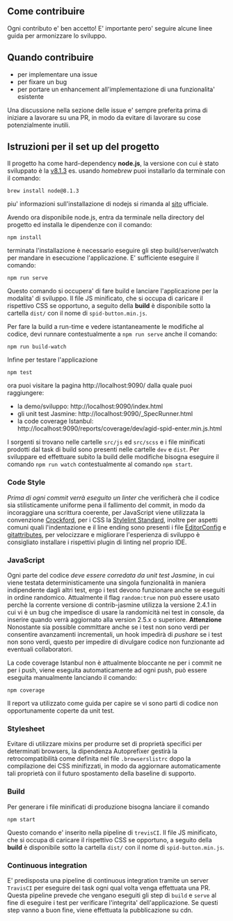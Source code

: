 ## Come contribuire
Ogni contributo e' ben accetto! E' importante pero' seguire alcune linee guida per armonizzare lo sviluppo.

## Quando contribuire
- per implementare una issue
- per fixare un bug
- per portare un enhancement all'implementazione di una funzionalita' esistente

Una discussione nella sezione delle issue e' sempre preferita prima di iniziare a lavorare su una PR, in modo da evitare di lavorare su cose potenzialmente inutili.

## Istruzioni per il set up del progetto

Il progetto ha come hard-dependency **node.js**, la versione con cui è stato sviluppato è la [v8.1.3](https://nodejs.org/dist/v8.1.3/)
es. usando *homebrew* puoi installarlo da terminale con il comando:
```
brew install node@8.1.3
```
piu' informazioni sull'installazione di nodejs si rimanda al [sito](https://nodejs.org/en/) ufficiale.

Avendo ora disponibile node.js, entra da terminale nella directory del progetto ed installa le dipendenze con il comando:
```
npm install
```
terminata l'installazione è necessario eseguire gli step build/server/watch per mandare in esecuzione l'applicazione. E' sufficiente eseguire il comando:
```
npm run serve
```
Questo comando si occupera' di fare build e lanciare l'applicazione per la modalita' di sviluppo. Il file JS minificato, che si occupa di caricare il rispettivo CSS se opportuno, a seguito della **build** è disponibile sotto la cartella `dist/` con il nome di `spid-button.min.js`.

Per fare la build a run-time e vedere istantaneamente le modifiche al codice, devi runnare contestualmente a `npm run serve` anche il comando:
```
npm run build-watch
```

Infine per testare l'applicazione
```
npm test
```
ora puoi visitare la pagina http://localhost:9090/  dalla quale puoi raggiungere:

 - la demo/sviluppo: http://localhost:9090/index.html
 - gli unit test Jasmine: http://localhost:9090/_SpecRunner.html
 - la code coverage Istanbul: http://localhost:9090/reports/coverage/dev/agid-spid-enter.min.js.html

I sorgenti si trovano nelle cartelle `src/js` ed `src/scss` e i file minificati prodotti dal task di build sono presenti nelle cartelle `dev` e `dist`.
Per sviluppare ed effettuare subito la build delle modifiche bisogna eseguire il comando `npm run watch` contestualmente al comando `npm start`.

### Code Style
*Prima di ogni commit verrà eseguito un linter* che verificherà che il codice sia stilisticamente uniforme pena il fallimento del commit, in modo da incoraggiare una scrittura coerente, per JavaScript viene utilizzata la convenzione [Crockford](http://crockford.com/javascript/code.html), per i CSS la [Stylelint Standard](https://github.com/stylelint/stylelint-config-standard), inoltre per aspetti comuni quali l'indentazione e il line ending sono presenti i file [EditorConfig](http://editorconfig.org/) e [gitattributes](https://git-scm.com/docs/gitattributes),
per velocizzare e migliorare l'esperienza di sviluppo è consigliato installare i rispettivi plugin di linting nel proprio IDE.

### JavaScript
Ogni parte del codice *deve essere corredata da unit test Jasmine*, in cui viene testata deterministicamente una singola funzionalità in maniera indipendente dagli altri test, ergo i test devono funzionare anche se eseguiti in ordine randomico. Attualmente il flag `random:true` non può essere usato perchè la corrente versione di contrib-jasmine utilizza la versione 2.4.1 in cui vi è un bug che impedisce di usare la randomicità nei test in console, da inserire quando verrà aggiornato alla version 2.5.x o superiore.
**Attenzione**
Nonostante sia possible committare anche se i test non sono verdi per consentire avanzamenti incrementali, un hook impedirà di *pushare* se i test non sono verdi, questo per impedire di divulgare codice non funzionante ad eventuali collaboratori.

La code coverage Istanbul non è attualmente bloccante ne per i commit ne per i push, viene eseguita automaticamente ad ogni push, può essere eseguita manualmente lanciando il comando:
```
npm coverage
```
Il report va utilizzato come guida per capire se vi sono parti di codice non opportunamente coperte da unit test.

### Stylesheet
Evitare di utilizzare mixins per produrre set di proprietà specifici per determinati browsers, la dipendenza Autoprefixer gestirà la retrocompatibilità come definita nel file `.browserslistrc` dopo la compilazione dei CSS minifizzati, in modo da aggiornare automaticamente tali proprietà con il futuro spostamento della baseline di supporto.

### Build
Per generare i file minificati di produzione bisogna lanciare il comando
```
npm start
```
Questo comando e' inserito nella pipeline di `trevisCI`.
Il file JS minificato, che si occupa di caricare il rispettivo CSS se opportuno, a seguito della **build** è disponibile sotto la cartella `dist/` con il nome di `spid-button.min.js`.

### Continuous integration
E' predisposta una pipeline di continuous integration tramite un server `TravisCI` per eseguire dei task ogni qual volta venga effettuata una PR.
Questa pipeline prevede che vengano eseguiti gli step di `build` e `serve` al fine di eseguire i test per verificare l'integrita' dell'applicazione. Se questi step vanno a buon fine, viene effettuata la pubblicazione su cdn.
